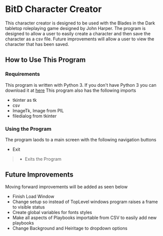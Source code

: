 BitD Character Creator
========================
This character creator is designed to be used with the Blades in the Dark tabletop roleplaying game designed by John Harper. The program is designed to allow a user to easily create a character and then save the character as a csv file. Future improvements will allow a user to view the character that has been saved.

How to Use This Program
-----------------------
### Requirements
This program is written with Python 3. If you don't have Python 3 you can download it at [here](https://www.python.org/downloads/)
This program also has the following imports
- tkinter as tk
- csv
- ImageTk, Image from PIL
- filedialog from tkinter

### Using the Program
The  program laods to a main screen with the following navigation buttons
- Exit 
> - Exits the Program

Future Improvements
-------------------
Moving forward improvements will be added as seen below
- Finish Load Window
- Change setup so instead of TopLevel windows program raises a frame to visible status
- Create global variables for fonts styles
- Make all aspects of Playbooks importable from CSV to easily add new playbooks
- Change Background and Heiritage to dropdown options


